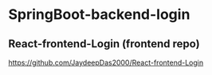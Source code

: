 # SpringBoot-backend-login

## React-frontend-Login (frontend repo)
https://github.com/JaydeepDas2000/React-frontend-Login
